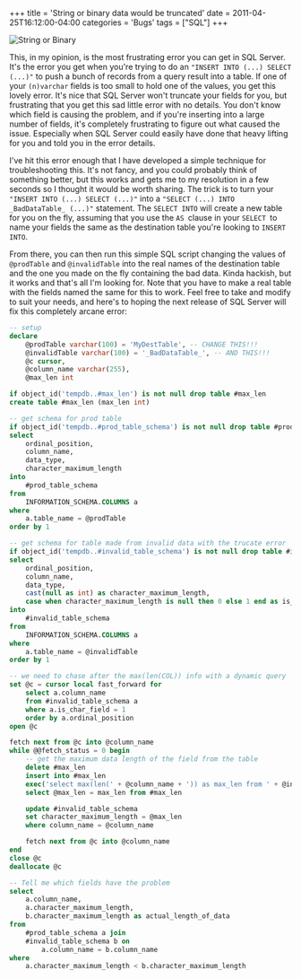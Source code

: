+++
title = 'String or binary data would be truncated'
date = 2011-04-25T16:12:00-04:00
categories = 'Bugs'
tags = ["SQL"]
+++

![String or Binary](/assets/img/StringOrBinary.png)

This, in my opinion, is the most frustrating error you can get in SQL Server. It's the error you get when you're trying to do an `"INSERT INTO (...) SELECT (...)"` to push a bunch of records from a query result into a table. If one of your `(n)varchar` fields is too small to hold one of the values, you get this lovely error. It's nice that SQL Server won't truncate your fields for you, but frustrating that you get this sad little error with no details. You don't know which field is causing the problem, and if you're inserting into a large number of fields, it's completely frustrating to figure out what caused the issue. Especially when SQL Server could easily have done that heavy lifting for you and told you in the error details.

I've hit this error enough that I have developed a simple technique for troubleshooting this. It's not fancy, and you could probably think of something better, but this works and gets me to my resolution in a few seconds so I thought it would be worth sharing. The trick is to turn your `"INSERT INTO (...) SELECT (...)"` into a `"SELECT (...) INTO _BadDataTable_ (...)"` statement. The `SELECT INTO` will create a new table for you on the fly, assuming that you use the `AS `clause in your `SELECT `to name your fields the same as the destination table you're looking to `INSERT INTO`.

From there, you can then run this simple SQL script changing the values of `@prodTable` and `@invalidTable` into the real names of the destination table and the one you made on the fly containing the bad data. Kinda hackish, but it works and that's all I'm looking for. Note that you have to make a real table with the fields named the same for this to work. Feel free to take and modify to suit your needs, and here's to hoping the next release of SQL Server will fix this completely arcane error:

```sql
-- setup
declare
    @prodTable varchar(100) = 'MyDestTable', -- CHANGE THIS!!!
    @invalidTable varchar(100) = '_BadDataTable_', -- AND THIS!!!
    @c cursor,
    @column_name varchar(255),
    @max_len int

if object_id('tempdb..#max_len') is not null drop table #max_len
create table #max_len (max_len int)

-- get schema for prod table
if object_id('tempdb..#prod_table_schema') is not null drop table #prod_table_schema
select
    ordinal_position,
    column_name,
    data_type,
    character_maximum_length
into
    #prod_table_schema
from
    INFORMATION_SCHEMA.COLUMNS a
where
    a.table_name = @prodTable
order by 1

-- get schema for table made from invalid data with the trucate error
if object_id('tempdb..#invalid_table_schema') is not null drop table #invalid_table_schema
select
    ordinal_position,
    column_name,
    data_type,
    cast(null as int) as character_maximum_length,
    case when character_maximum_length is null then 0 else 1 end as is_char_field
into
    #invalid_table_schema
from
    INFORMATION_SCHEMA.COLUMNS a
where
    a.table_name = @invalidTable
order by 1

-- we need to chase after the max(len(COL)) info with a dynamic query
set @c = cursor local fast_forward for
    select a.column_name
    from #invalid_table_schema a
    where a.is_char_field = 1
    order by a.ordinal_position
open @c

fetch next from @c into @column_name
while @@fetch_status = 0 begin
    -- get the maximum data length of the field from the table
    delete #max_len
    insert into #max_len
    exec('select max(len(' + @column_name + ')) as max_len from ' + @invalidTable)
    select @max_len = max_len from #max_len

    update #invalid_table_schema
    set character_maximum_length = @max_len
    where column_name = @column_name

    fetch next from @c into @column_name
end
close @c
deallocate @c

-- Tell me which fields have the problem
select
    a.column_name,
    a.character_maximum_length,
    b.character_maximum_length as actual_length_of_data
from
    #prod_table_schema a join
    #invalid_table_schema b on
        a.column_name = b.column_name
where
    a.character_maximum_length < b.character_maximum_length
```
